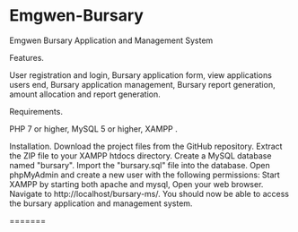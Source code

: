 
# Emgwen-Bursary
Emgwen Bursary Application and Management System

Features.

User registration and login,
Bursary application form,
view applications users end,
Bursary application management,
Bursary report generation,
amount allocation and report generation.

Requirements.

PHP 7 or higher,
MySQL 5 or higher,
XAMPP .

Installation.
Download the project files from the GitHub repository.
Extract the ZIP file to your XAMPP htdocs directory.
Create a MySQL database named "bursary".
Import the "bursary.sql" file into the database.
Open phpMyAdmin and create a new user with the following permissions:
Start XAMPP by starting both apache and mysql,
Open your web browser.
Navigate to http://localhost/bursary-ms/.
You should now be able to access the bursary application and management system.

=======
 

